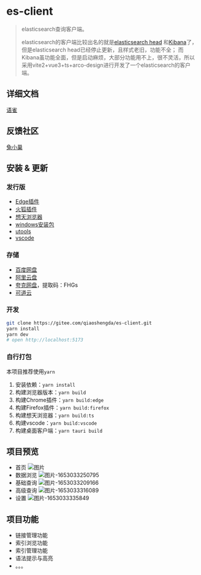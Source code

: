 # es-client

> elasticsearch查询客户端。
>
> elasticsearch的客户端比较出名的就是[elasticsearch head](https://github.com/mobz/elasticsearch-head)
> 和[Kibana](https://github.com/elastic/kibana)了，
> 但是elasticsearch head已经停止更新，且样式老旧，功能不全；
> 而Kibana虽功能全面，但是启动麻烦，大部分功能用不上，很不灵活，所以采用vite2+vue3+ts+arco-design进行开发了一个elasticsearch的客户端。

## 详细文档

[语雀](https://www.yuque.com/baozhiyige-tewwf/ygxv4r)

## 反馈社区

[兔小巢](https://support.qq.com/products/489458)

## 安装 & 更新

### 发行版

- [Edge插件](https://microsoftedge.microsoft.com/addons/detail/esclient/aonamamifdfigcflbeokdndfappnmogo)
- [火狐插件](https://addons.mozilla.org/zh-CN/firefox/addon/es-client/)
- [想天浏览器](https://a.apps.vip/d.appStore/index.html#/share?id=NdAH5w)
- [windows安装包](https://gitee.com/qiaoshengda/es-client/releases)
- [utools](https://www.u.tools/)
- [vscode](https://marketplace.visualstudio.com/items?itemName=m17762618644.es-client)

### 存储

- [百度网盘](https://pan.baidu.com/s/1sTd8aOWai-n3hxMur11iXA?pwd=3e5t)
- [阿里云盘](https://www.aliyundrive.com/s/wRg2ZS2K6ME)
- [夸克网盘](https://pan.quark.cn/s/ad9afd5e88a1)，提取码：FHGs
- [可道云](http://kodcloud.esion.xyz/#s/89HBcbIw)

### 开发

```bash
git clone https://gitee.com/qiaoshengda/es-client.git
yarn install
yarn dev
# open http://localhost:5173
```

### 自行打包

本项目推荐使用`yarn`

1. 安装依赖：`yarn install`
2. 构建浏览器版本：`yarn build`
3. 构建Chrome插件：`yarn build:edge`
4. 构建Firefox插件：`yarn build:firefox`
5. 构建想天浏览器：`yarn build:ts`
6. 构建vscode：`yarn build:vscode`
7. 构建桌面客户端：`yarn tauri build`

## 项目预览

- 首页
  ![图片](https://static.esion.xyz/picture/%E5%9B%BE%E7%89%87.png)
- 数据浏览
  ![图片-1653033250795](https://static.esion.xyz/picture/%E5%9B%BE%E7%89%87-1653033250795.png)
- 基础查询
  ![图片-1653033209166](https://static.esion.xyz/picture/%E5%9B%BE%E7%89%87-1653033209166.png)
- 高级查询
  ![图片-1653033316089](https://static.esion.xyz/picture/%E5%9B%BE%E7%89%87-1653033316089.png)
- 设置
  ![图片-1653033335849](https://static.esion.xyz/picture/%E5%9B%BE%E7%89%87-1653033335849.png)

## 项目功能

- 链接管理功能
- 索引浏览功能
- 索引管理功能
- 语法提示与高亮
- 。。。
